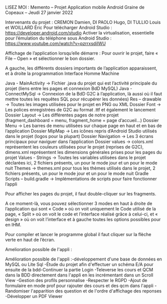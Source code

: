 LISEZ MOI :
Memento – Projet Application mobile Android Graine de Copeaux – Jeudi 27 janvier 2022

Intervenants du projet : CREMON Damien, DI PAOLO Hugo, DI TULLIO Louis et WOILLARD Éric 
Pour télécharger Android Studio : https://developer.android.com/studio
Activer la virtualisation, essentielle pour l’émulation du téléphone sous Android Studio : https://www.youtube.com/watch?v=pzrrxsdiIWU

Affichage de l’application lorsqu’elle démarre : 
Pour ouvrir le projet, faire « File – Open » et sélectionner le bon dossier. 
 

A gauche, les différents dossiers importants de l’application apparaissent, et à droite la programmation Interface Homme Machine 




Java - MainActivity -> Fichier .java du projet qui est l’activité principale du projet (liens entre les pages et connexion BdD MySQL)
Java - ConnectMySql -> Connexion de la BdD G2C à l’application, là aussi où il faut mettre toutes les requêtes SQL pour récupérer les données)
Res – drawable -> Toutes les images utilisées pour le projet en PNG ou XML
Dossier Font -> Les polices enregistrées de G2C au format .ttf et également le lancement 
Dossier Layout -> Les différentes pages de notre projet (fragment_dashboard = menu, fragment_home = page d’accueil…) 
Dossier Menu -> Les barres de menu utilisées sur chaque page en haut et en bas de l’application 
Dossier MipMap -> Les icônes repris d’Android Studio utilisés dans le projet (logos pour la plupart)
Dossier Navigation -> Les 3 écrans principaux pour naviguer dans l’application 
Dossier values -> colors.xml représentent les couleurs utilisées pour le projet (reprises de G2C), dimens.xml représentent les dimensions générales prises pour les pages du projet 
Values - Strings -> Toutes les variables utilisées dans le projet déclarées ici, 2 fichiers présents, un pour le mode jour et un pour le mode nuit 
Themes -> themes.xml pour tous les thèmes utilisés dans le projet, 2 fichiers présents, un pour le mode jour et un pour le mode nuit
Gradle Scripts – build.gradle -> Implémentations de scripts pour faire fonctionner l’appli 

Pour afficher les pages du projet, il faut double-cliquer sur les fragments.

A ce moment-là, vous pouvez sélectionner 3 modes en haut à droite de l’application qui sont « Code » où on voit uniquement le Code utilisé de la page, « Split » où on voit le code et l’interface réalisé grâce à celui-ci, et « design » où on voit l’interface et à gauche toutes les options possibles pour en IHM.  

Pour compiler et lancer le programme global il faut cliquer sur la flèche verte en haut de l’écran.

Amelioration possible de l'appli :

Amélioration possible de l'appli :-développement d'une base de données en MySQL ou Lite Sql
-Étude du projet afin d'effectuer un schéma E/A pour ensuite de la bdd-Continuer la partie Login
-Televerse les cours et QCM dans la BDD directement dans l'appli en les incrémentant dans un Scroll View
-Gestion des profils personnalise
-Respecter le RGPD
-Ajout de formulaire en mode prof pour rajouter des cours et des qcm dans l'appli
-Randomiser l'apparition des question et de l'ordre d'affichage des reponses
-Développer un PDF Viewer 
